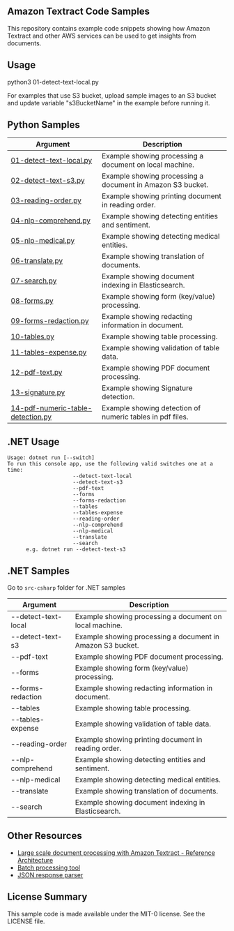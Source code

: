 ## Amazon Textract Code Samples

This repository contains example code snippets showing how Amazon Textract and other AWS services can be used to get insights from documents.

## Usage

python3 01-detect-text-local.py

For examples that use S3 bucket, upload sample images to an S3 bucket and update variable "s3BucketName" in the example before running it.

## Python Samples

| Argument                                                    | Description                                                |
| ----------------------------------------------------------- | ---------------------------------------------------------- |
| [01-detect-text-local.py](./python/01-detect-text-local.py) | Example showing processing a document on local machine.    |
| [02-detect-text-s3.py](./python/02-detect-text-s3.py)       | Example showing processing a document in Amazon S3 bucket. |
| [03-reading-order.py](./python/03-reading-order.py)         | Example showing printing document in reading order.        |
| [04-nlp-comprehend.py](./python/04-nlp-comprehend.py)       | Example showing detecting entities and sentiment.          |
| [05-nlp-medical.py](./python/05-nlp-medical.py)             | Example showing detecting medical entities.                |
| [06-translate.py](./python/06-translate.py)                 | Example showing translation of documents.                  |
| [07-search.py](./python/07-search.py)                       | Example showing document indexing in Elasticsearch.        |
| [08-forms.py](./python/08-forms.py)                         | Example showing form (key/value) processing.               |
| [09-forms-redaction.py](./python/09-forms-redaction.py)     | Example showing redacting information in document.         |
| [10-tables.py](./python/10-tables.py)                       | Example showing table processing.                          |
| [11-tables-expense.py](./python/11-tables-expense.py)       | Example showing validation of table data.                  |
| [12-pdf-text.py](./python/12-pdf-text.py)                   | Example showing PDF document processing.                   |
| [13-signature.py](./python/13-signature.py)                   | Example showing Signature detection.                   |
| [14-pdf-numeric-table-detection.py](./python/13-pdf-numeric-table.ipynb)                   | Example showing detection of numeric tables in pdf files.                   |

## .NET Usage

```
Usage: dotnet run [--switch]
To run this console app, use the following valid switches one at a time:
                     --detect-text-local
                     --detect-text-s3
                     --pdf-text
                     --forms
                     --forms-redaction
                     --tables
                     --tables-expense
                     --reading-order
                     --nlp-comprehend
                     --nlp-medical
                     --translate
                     --search
      e.g. dotnet run --detect-text-s3
```

## .NET Samples

Go to `src-csharp` folder for .NET samples

| Argument            | Description                                                |
| ------------------- | ---------------------------------------------------------- |
| --detect-text-local | Example showing processing a document on local machine.    |
| --detect-text-s3    | Example showing processing a document in Amazon S3 bucket. |
| --pdf-text          | Example showing PDF document processing.                   |
| --forms             | Example showing form (key/value) processing.               |
| --forms-redaction   | Example showing redacting information in document.         |
| --tables            | Example showing table processing.                          |
| --tables-expense    | Example showing validation of table data.                  |
| --reading-order     | Example showing printing document in reading order.        |
| --nlp-comprehend    | Example showing detecting entities and sentiment.          |
| --nlp-medical       | Example showing detecting medical entities.                |
| --translate         | Example showing translation of documents.                  |
| --search            | Example showing document indexing in Elasticsearch.        |

## Other Resources

- [Large scale document processing with Amazon Textract - Reference Architecture](https://github.com/aws-samples/amazon-textract-serverless-large-scale-document-processing)
- [Batch processing tool](https://github.com/aws-samples/amazon-textract-textractor)
- [JSON response parser](https://github.com/aws-samples/amazon-textract-response-parser)

## License Summary

This sample code is made available under the MIT-0 license. See the LICENSE file.
